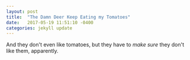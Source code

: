 ```yaml
---
layout: post
title:  "The Damn Deer Keep Eating my Tomatoes"
date:   2017-05-19 11:51:10 -0400
categories: jekyll update
---
```


And they don't even like tomatoes, but they have to <em>make sure</em> they don't like them, apparently.

